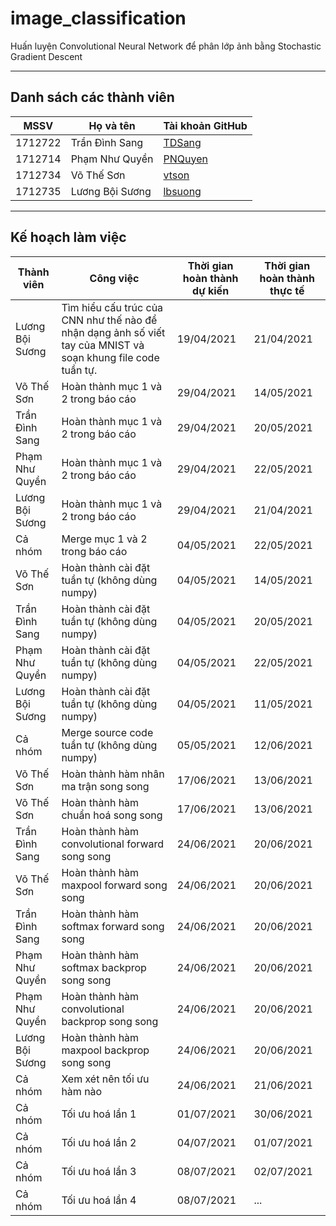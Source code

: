 # image_classification
Huấn luyện Convolutional Neural Network để phân lớp ảnh bằng Stochastic Gradient Descent

---

## Danh sách các thành viên
| MSSV    | Họ và tên       | Tài khoản GitHub                                   |
| ------- | --------------- | -------------------------------------------------- |
| 1712722 | Trần Đình Sang  | [TDSang](https://github.com/sangtran211)   |
| 1712714 | Phạm Như Quyền  | [PNQuyen](https://github.com/Quyen19991108) |
| 1712734 | Võ Thế Sơn      | [vtson](https://github.com/thesonvo)          |
| 1712735 | Lương Bội Sương | [lbsuong](https://github.com/lbsuong)              |

---

## Kế hoạch làm việc
| Thành viên | Công việc | Thời gian hoàn thành dự kiến | Thời gian hoàn thành thực tế |
| --- | --- | --- | --- |
| Lương Bội Sương | Tìm hiểu cấu trúc của CNN như thế nào để nhận dạng ảnh số viết tay của MNIST và soạn khung file code tuần tự. | 19/04/2021 | 21/04/2021 |
| Võ Thế Sơn | Hoàn thành mục 1 và 2 trong báo cáo | 29/04/2021 | 14/05/2021 |
| Trần Đình Sang | Hoàn thành mục 1 và 2 trong báo cáo | 29/04/2021 | 20/05/2021 |
| Phạm Như Quyền | Hoàn thành mục 1 và 2 trong báo cáo | 29/04/2021 | 22/05/2021 |
| Lương Bội Sương | Hoàn thành mục 1 và 2 trong báo cáo | 29/04/2021 | 21/04/2021 |
| Cả nhóm | Merge mục 1 và 2 trong báo cáo | 04/05/2021 | 22/05/2021 |
| Võ Thế Sơn | Hoàn thành cài đặt tuần tự (không dùng numpy) | 04/05/2021 | 14/05/2021 |
| Trần Đình Sang | Hoàn thành cài đặt tuần tự (không dùng numpy) | 04/05/2021 | 20/05/2021 |
| Phạm Như Quyền | Hoàn thành cài đặt tuần tự (không dùng numpy) | 04/05/2021 | 22/05/2021 |
| Lương Bội Sương | Hoàn thành cài đặt tuần tự (không dùng numpy) | 04/05/2021 | 11/05/2021 |
| Cả nhóm | Merge source code tuần tự (không dùng numpy) | 05/05/2021 | 12/06/2021 |
| Võ Thế Sơn | Hoàn thành hàm nhân ma trận song song | 17/06/2021 | 13/06/2021 |
| Võ Thế Sơn | Hoàn thành hàm chuẩn hoá song song | 17/06/2021 | 13/06/2021 |
| Trần Đình Sang | Hoàn thành hàm convolutional forward song song | 24/06/2021 | 20/06/2021 |
| Võ Thế Sơn | Hoàn thành hàm maxpool forward song song | 24/06/2021 | 20/06/2021 |
| Trần Đình Sang | Hoàn thành hàm softmax forward song song | 24/06/2021 | 20/06/2021 |
| Phạm Như Quyền | Hoàn thành hàm softmax backprop song song | 24/06/2021 | 20/06/2021 |
| Phạm Như Quyền | Hoàn thành hàm convolutional backprop song song | 24/06/2021 | 20/06/2021 |
| Lương Bội Sương | Hoàn thành hàm maxpool backprop song song | 24/06/2021 | 20/06/2021 |
| Cả nhóm | Xem xét nên tối ưu hàm nào | 24/06/2021 | 21/06/2021 |
| Cả nhóm | Tối ưu hoá lần 1 | 01/07/2021 | 30/06/2021 |
| Cả nhóm | Tối ưu hoá lần 2 | 04/07/2021 | 01/07/2021 |
| Cả nhóm | Tối ưu hoá lần 3 | 08/07/2021 | 02/07/2021 |
| Cả nhóm | Tối ưu hoá lần 4 | 08/07/2021 | ... |